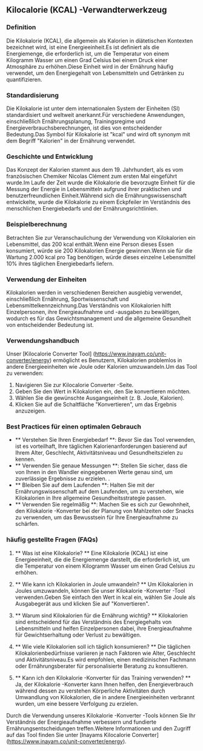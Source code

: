 ## Kilocalorie (KCAL) -Verwandterwerkzeug

### Definition
Die Kilokalorie (KCAL), die allgemein als Kalorien in diätetischen Kontexten bezeichnet wird, ist eine Energieeinheit.Es ist definiert als die Energiemenge, die erforderlich ist, um die Temperatur von einem Kilogramm Wasser um einen Grad Celsius bei einem Druck einer Atmosphäre zu erhöhen.Diese Einheit wird in der Ernährung häufig verwendet, um den Energiegehalt von Lebensmitteln und Getränken zu quantifizieren.

### Standardisierung
Die Kilokalorie ist unter dem internationalen System der Einheiten (SI) standardisiert und weltweit anerkannt.Für verschiedene Anwendungen, einschließlich Ernährungsplanung, Trainingsregime und Energieverbrauchsberechnungen, ist dies von entscheidender Bedeutung.Das Symbol für Kilokalorie ist "kcal" und wird oft synonym mit dem Begriff "Kalorien" in der Ernährung verwendet.

### Geschichte und Entwicklung
Das Konzept der Kalorien stammt aus dem 19. Jahrhundert, als es vom französischen Chemiker Nicolas Clément zum ersten Mal eingeführt wurde.Im Laufe der Zeit wurde die Kilokalorie die bevorzugte Einheit für die Messung der Energie in Lebensmitteln aufgrund ihrer praktischen und benutzerfreundlichen Einheit.Während sich die Ernährungswissenschaft entwickelte, wurde die Kilokalorie zu einem Eckpfeiler im Verständnis des menschlichen Energiebedarfs und der Ernährungsrichtlinien.

### Beispielberechnung
Betrachten Sie zur Veranschaulichung der Verwendung von Kilokalorien ein Lebensmittel, das 200 kcal enthält.Wenn eine Person dieses Essen konsumiert, würde sie 200 Kilokalorien Energie gewinnen.Wenn sie für die Wartung 2.000 kcal pro Tag benötigen, würde dieses einzelne Lebensmittel 10% ihres täglichen Energiebedarfs liefern.

### Verwendung der Einheiten
Kilokalorien werden in verschiedenen Bereichen ausgiebig verwendet, einschließlich Ernährung, Sportwissenschaft und Lebensmittelkennzeichnung.Das Verständnis von Kilokalorien hilft Einzelpersonen, ihre Energieaufnahme und -ausgaben zu bewältigen, wodurch es für das Gewichtsmanagement und die allgemeine Gesundheit von entscheidender Bedeutung ist.

### Verwendungshandbuch
Unser [Kilocalorie Converter Tool] (https://www.inayam.co/unit-converter/energy) ermöglicht es Benutzern, Kilokalorien problemlos in andere Energieeinheiten wie Joule oder Kalorien umzuwandeln.Um das Tool zu verwenden:
1. Navigieren Sie zur Kilocalorie Converter -Seite.
2. Geben Sie den Wert in Kilokalorien ein, den Sie konvertieren möchten.
3. Wählen Sie die gewünschte Ausgangseinheit (z. B. Joule, Kalorien).
4. Klicken Sie auf die Schaltfläche "Konvertieren", um das Ergebnis anzuzeigen.

### Best Practices für einen optimalen Gebrauch
- ** Verstehen Sie Ihren Energiebedarf **: Bevor Sie das Tool verwenden, ist es vorteilhaft, Ihre täglichen Kalorienanforderungen basierend auf Ihrem Alter, Geschlecht, Aktivitätsniveau und Gesundheitszielen zu kennen.
- ** Verwenden Sie genaue Messungen **: Stellen Sie sicher, dass die von Ihnen in den Wandler eingegebenen Werte genau sind, um zuverlässige Ergebnisse zu erzielen.
.
- ** Bleiben Sie auf dem Laufenden **: Halten Sie mit der Ernährungswissenschaft auf dem Laufenden, um zu verstehen, wie Kilokalorien in Ihre allgemeine Gesundheitsstrategie passen.
- ** Verwenden Sie regelmäßig **: Machen Sie es sich zur Gewohnheit, den Kilokalorie -Konverter bei der Planung von Mahlzeiten oder Snacks zu verwenden, um das Bewusstsein für Ihre Energieaufnahme zu schärfen.

### häufig gestellte Fragen (FAQs)

1. ** Was ist eine Kilokalorie? **
Eine Kilokalorie (KCAL) ist eine Energieeinheit, die die Energiemenge darstellt, die erforderlich ist, um die Temperatur von einem Kilogramm Wasser um einen Grad Celsius zu erhöhen.

2. ** Wie kann ich Kilokalorien in Joule umwandeln? **
Um Kilokalorien in Joules umzuwandeln, können Sie unser Kilokalorie -Konverter -Tool verwenden.Geben Sie einfach den Wert in kcal ein, wählen Sie Joule als Ausgabegerät aus und klicken Sie auf "Konvertieren".

3. ** Warum sind Kilokalorien für die Ernährung wichtig? **
Kilokalorien sind entscheidend für das Verständnis des Energiegehalts von Lebensmitteln und helfen Einzelpersonen dabei, ihre Energieaufnahme für Gewichtserhaltung oder Verlust zu bewältigen.

4. ** Wie viele Kilokalorien soll ich täglich konsumieren? **
Die täglichen Kilokalorienbedürfnisse variieren je nach Faktoren wie Alter, Geschlecht und Aktivitätsniveau.Es wird empfohlen, einen medizinischen Fachmann oder Ernährungsberater für personalisierte Beratung zu konsultieren.

5. ** Kann ich den Kilokalorie -Konverter für das Training verwenden? **
Ja, der Kilokalorie -Konverter kann Ihnen helfen, den Energieverbrauch während dessen zu verstehen Körperliche Aktivitäten durch Umwandlung von Kilokalorien, die in andere Energieeinheiten verbrannt wurden, um eine bessere Verfolgung zu erzielen.

Durch die Verwendung unseres Kilokalorie -Konverter -Tools können Sie Ihr Verständnis der Energieaufnahme verbessern und fundierte Ernährungsentscheidungen treffen.Weitere Informationen und den Zugriff auf das Tool finden Sie unter [Inayams Kilocalorie Converter] (https://www.inayam.co/unit-converter/energy).